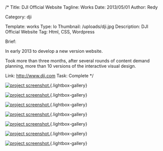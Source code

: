 /*
Title: DJI Official Website
Tagline: Works
Date: 2013/05/01
Author: Redy

Category: dji

Template: works
Type: lo
Thumbnail: /uploads/dji.jpg
Description: DJI Official Website
Tag: Html, CSS, Wordpress

Brief: <p>In early 2013 to develop a new version website.</p><p>Took more than three months, after several rounds of content demand planning, more than 10 versions of the interactive visual design.</p>

Link: http://www.dji.com
Task: Complete
*/

[1]: %image_url%/works/dji/dji_1_s.jpg  "DJI"
[2]: %image_url%/works/dji/dji_2_s.jpg  "DJI"
[3]: %image_url%/works/dji/dji_3_s.jpg  "DJI"
[4]: %image_url%/works/dji/dji_4_s.jpg  "DJI"
[5]: %image_url%/works/dji/dji_5_s.jpg  "DJI"
[6]: %image_url%/works/dji/dji_6_s.jpg  "DJI"
[7]: %image_url%/works/dji/dji_7_s.jpg  "DJI"


[![project screenshot.][1]](%image_url%/works/dji/dji_1.jpg "screenshot"){.lightbox-gallery}

[![project screenshot.][4]](%image_url%/works/dji/dji_4.jpg "screenshot"){.lightbox-gallery}

[![project screenshot.][5]](%image_url%/works/dji/dji_5.jpg "screenshot"){.lightbox-gallery}

[![project screenshot.][2]](%image_url%/works/dji/dji_2.jpg "screenshot"){.lightbox-gallery}

[![project screenshot.][3]](%image_url%/works/dji/dji_3.jpg "screenshot"){.lightbox-gallery}

[![project screenshot.][6]](%image_url%/works/dji/dji_6.jpg "screenshot"){.lightbox-gallery}

[![project screenshot.][7]](%image_url%/works/dji/dji_7.jpg "screenshot"){.lightbox-gallery}